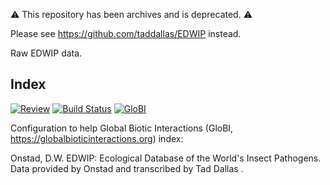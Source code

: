 :warning: This repository has been archives and is deprecated. :warning:

Please see https://github.com/taddallas/EDWIP instead. 

Raw EDWIP data. 


## Index

[![Review](https://github.com/taddallas/EDWIP/actions/workflows/review.yml/badge.svg)](https://github.com/taddallas/EDWIP/actions) [![Build Status](https://travis-ci.com/taddallas/EDWIP.svg)](https://travis-ci.com/taddallas/EDWIP) [![GloBI](https://api.globalbioticinteractions.org/interaction.svg?accordingTo=globi:taddallas/EDWIP)](https://globalbioticinteractions.org/?accordingTo=globi:taddallas/EDWIP)

Configuration to help Global Biotic Interactions (GloBI, https://globalbioticinteractions.org) index:

Onstad, D.W. EDWIP: Ecological Database of the World's Insect Pathogens. Data provided by Onstad and transcribed by Tad Dallas .
